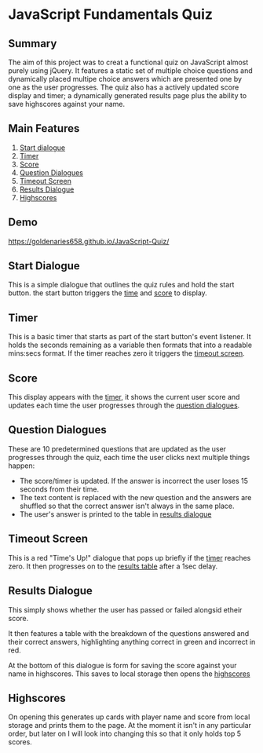 # JavaScript Fundamentals Quiz

## Summary
The aim of this project was to creat a functional quiz on JavaScript almost purely using jQuery. It features a static set of multiple choice questions and dynamically placed multipe choice answers which are presented one by one as the user progresses. The quiz also has a actively updated score display and timer; a dynamically generated results page plus the ability to save highscores against your name.

## Main Features
1. [Start dialogue](#start-dialogue)
2. [Timer](#timer)
3. [Score](#score)
4. [Question Dialogues](#question-dialogues)
5. [Timeout Screen](#timeout-screen)
6. [Results Dialogue](#results-dialogue)
7. [Highscores](#highscores)

## Demo
https://goldenaries658.github.io/JavaScript-Quiz/

## Start Dialogue
This is a simple dialogue that outlines the quiz rules and hold the start button. the start button triggers the [time](#timer) and [score](#score) to display.

## Timer
This is a basic timer that starts as part of the start button's event listener. It holds the seconds remaining as a variable then formats that into a readable mins:secs format. If the timer reaches zero it triggers the [timeout screen](#timeout-screen).

## Score
This display appears with the [timer](#timer), it shows the current user score and updates each time the user progresses through the [question dialogues](#question-dialogues).

## Question Dialogues
These are 10 predetermined questions that are updated as the user progresses through the quiz, each time the user clicks next multiple things happen:
* The score/timer is updated. If the answer is incorrect the user loses 15 seconds from their time. 
* The text content is replaced with the new question and the answers are shuffled so that the correct answer isn't always in the same place.
* The user's answer is printed to the table in [results dialogue](#results-dialogue)

## Timeout Screen
This is a red "Time's Up!" dialogue that pops up briefly if the [timer](#timer) reaches zero. It then progresses on to the [results table](#results-dialogue) after a 1sec delay.

## Results Dialogue
This simply shows whether the user has passed or failed alongsid etheir score. 

It then features a table with the breakdown of the questions answered and their correct answers, highlighting anything correct in green and incorrect in red.

At the bottom of this dialogue is  form for saving the score against your name in highscores. This saves to local storage then opens the [highscores](#highscores)

## Highscores
On opening this generates up cards with player name and score from local storage and prints them to the page. At the moment it isn't in any particular order, but later on I will look into changing this so that it only holds top 5 scores.
